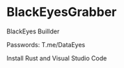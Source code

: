 # BlackEyesGrabber
BlackEyes Buillder

Passwords: T.me/DataEyes

Install Rust and Visual Studio Code
